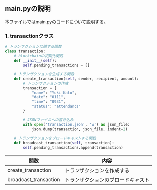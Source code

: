 ## main.pyの説明

本ファイルではmain.pyのコードについて説明する。

### 1. transactionクラス

```py
# トランザクションに関する関数
class transaction:
    # blockchainの初期化関数
    def __init__(self):
        self.pending_transactions = []

    # トランザクションを生成する関数
    def create_transaction(self, sender, recipient, amount):
        # トランザクションの作成
        transaction = {
            "name": "Yuki Kato",
            "date": "0111",
            "time": "0931",
            "status": "attendance"
        }

        # JSONファイルへの書き込み
        with open('transaction.json', 'w') as json_file:
            json.dump(transaction, json_file, indent=2)

    # トランザクションをブロードキャストする関数
    def broadcast_transaction(self, transaction):
        self.pending_transactions.append(transaction)
```

| 関数                    | 内容                        |
|------------------------|----------------------------|
| create_transaction     | トランザクションを作成する       |
| broadcast_transaction  | トランザクションのブロードキャスト |

